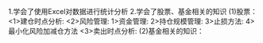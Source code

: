 1.学会了使用Excel对数据进行统计分析
2.学会了股票、基金相关的知识
(1)股票：
  <1>建仓时点分析:
  <2>风险管理:
    1>资金管理:
    2>持仓规模管理:
    3>止损方法:
    4>最小化风险加减仓方法
  <3>卖出时点分析:
(2)基金相关的知识：  

